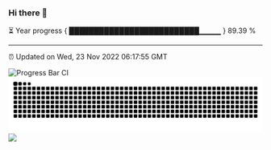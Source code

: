 ### Hi there 👋

⏳ Year progress { ██████████████████████████▁▁▁▁ } 89.39 %

---

⏰ Updated on Wed, 23 Nov 2022 06:17:55 GMT

![Progress Bar CI](https://github.com/liununu/liununu/workflows/Progress%20Bar%20CI/badge.svg)![](https://raw.githubusercontent.com/L1cardo/L1cardo/main/assets/github-contribution-grid-snake.svg)![](https://raw.githubusercontent.com/seesaws/seesaws/main/assets/github-contribution-grid-snake.svg)
